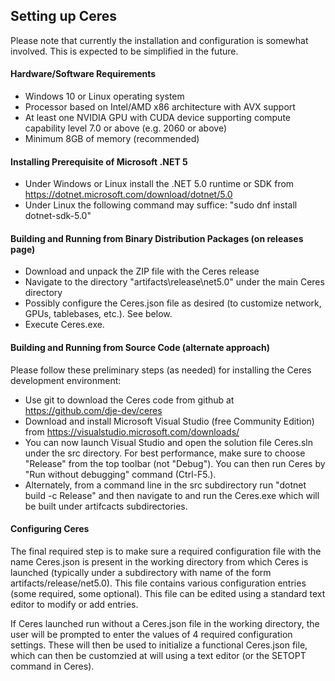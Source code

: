 ## Setting up Ceres

Please note that currently the installation and configuration is somewhat involved.
This is expected to be simplified in the future.

#### Hardware/Software Requirements
* Windows 10 or Linux operating system
* Processor based on Intel/AMD x86 architecture with AVX support
* At least one NVIDIA GPU with CUDA device supporting compute capability level 7.0 or above (e.g. 2060 or above)
* Minimum 8GB of memory (recommended)

#### Installing Prerequisite of Microsoft .NET 5
* Under Windows or Linux install the .NET 5.0 runtime or SDK from https://dotnet.microsoft.com/download/dotnet/5.0
* Under Linux the following command may suffice: "sudo dnf install dotnet-sdk-5.0"


#### Building and Running from Binary Distribution Packages (on releases page)
* Download and unpack the ZIP file with the Ceres release
* Navigate to the directory "artifacts\release\net5.0" under the main Ceres directory
* Possibly configure the Ceres.json file as desired (to customize network, GPUs, tablebases, etc.). See below.
* Execute Ceres.exe.


#### Building and Running from Source Code (alternate approach)
Please follow these preliminary steps (as needed) for installing the Ceres development environment:
* Use git to download the Ceres code from github at https://github.com/dje-dev/ceres
* Download and install Microsoft Visual Studio (free Community Edition) from https://visualstudio.microsoft.com/downloads/
* You can now launch Visual Studio and open the solution file Ceres.sln under the src directory. 
For best performance, make sure to choose "Release" from the top toolbar (not "Debug").
You can then run Ceres by "Run without debugging" command (Ctrl-F5.).
* Alternately, from a command line in the src subdirectory run "dotnet build -c Release"
and then navigate to and run the Ceres.exe which will be built under artifcacts subdirectories.


#### Configuring Ceres
The final required step is to make sure a required configuration file with 
the name Ceres.json is present in the working directory from which Ceres is
launched (typically under a subdirectory with name of the form artifacts/release/net5.0).
This file contains various configuration entries (some required, some optional).
This file can be edited using a standard text editor to modify or add entries.

If Ceres launched run without a Ceres.json file in the working directory,
the user will be prompted to enter the values of 4 required configuration settings.
These will then be used to initialize a functional Ceres.json file, which 
can then be customzied at will using a text editor (or the SETOPT command in Ceres).

